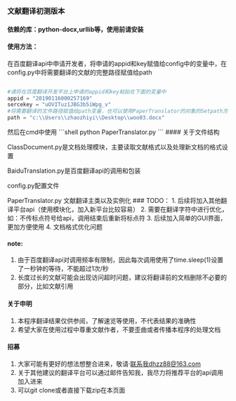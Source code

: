 ### 文献翻译初测版本

#### 依赖的库：python-docx,urllib等，使用前请安装

#### 使用方法：

<p>在百度翻译api中申请开发者，将申请的appid和key赋值给config中的变量中，在config.py中将需要翻译的文献的完整路径赋值给path

```python

#请将在百度翻译开发平台上申请的appid和key粘贴在下面的变量中
appid = "20190116000257169"
sercekey = "uOVITuz1JBG3b5iWpg_v"
#将需要翻译的文件路径赋值给path变量，也可以使用PaperTranslator的对象的Setpath方法设置路径
path = "c:\\Users\\zhaozhiyi\\Desktop\\woo03.docx"

```

<p>然后在cmd中使用
```shell
python PaperTranslator.py
```
#### 关于文件结构
<p> ClassDocument.py是文档处理模块，主要读取文献格式以及处理新文档的格式设置
<p> BaiduTranslation.py是百度翻译api的调用和包装
<p> config.py配置文件
<p> PaperTranslator.py 文献翻译主类以及实例化
### TODO：
1. 后续将加入其他翻译平台api（使用模块化，加入新平台比较容易）
2. 需要在翻译字符中进行优化，如：不传标点符号给api，调用结束后重新将标点符
3. 后续加入简单的GUI界面，更加方便使用
4. 文档格式优化问题

#### note:
1. 由于百度翻译api对调用频率有限制，因此每次调用使用了time.sleep(1)设置了一秒钟的等待，不能超过1次/秒
2. 长度过长的文献可能会出现访问超时问题，建议将翻译前的文档删除不必要的部分，比如文献引用

#### 关于申明
1. 本程序翻译结果仅供参阅，了解速览等使用，不代表结果的准确性
2. 希望大家在使用过程中尊重文献作者，不要歪曲或者传播本程序的处理文档

#### 招募
1. 大家可能有更好的想法想整合进来，敬请·联系我dhzz88@163.com
2. 关于其他建议的翻译平台可以通过邮件告知我，我尽力将推荐平台的api调用加入进来
3. 可以git clone或者直接下载zip在本页面